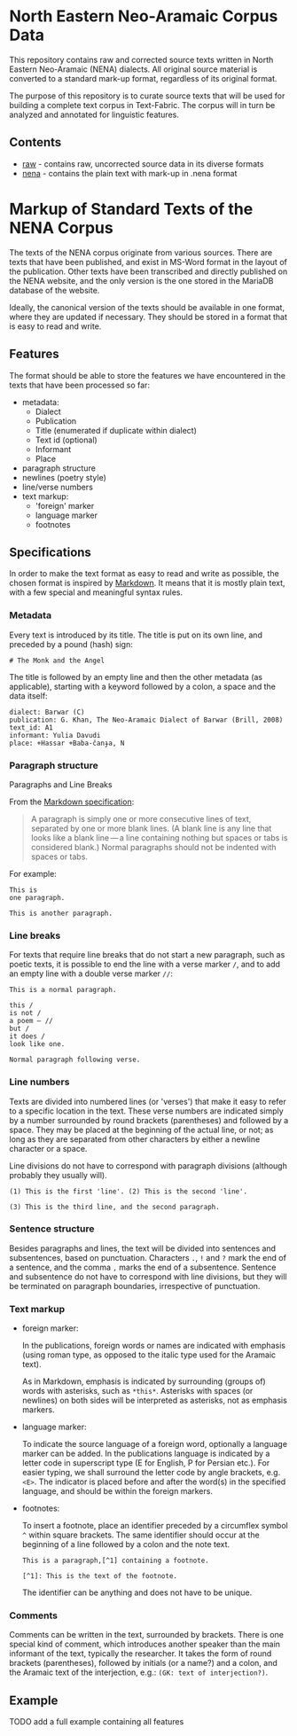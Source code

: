 # North Eastern Neo-Aramaic Corpus Data

This repository contains raw and corrected source texts written in North Eastern Neo-Aramaic (NENA) dialects. All original source material is converted to a standard mark-up format, regardless of its original format.

The purpose of this repository is to curate source texts that will be used for building a complete text corpus in Text-Fabric. The corpus will in turn be analyzed and annotated for linguistic features.

## Contents

* [raw](raw) - contains raw, uncorrected source data in its diverse formats
* [nena](nena) - contains the plain text with mark-up in .nena format 


# Markup of Standard Texts of the NENA Corpus

The texts of the NENA corpus originate from various sources.
There are texts that have been published, and exist in MS-Word
format in the layout of the publication.
Other texts have been transcribed and directly published on
the NENA website, and the only version is the one stored
in the MariaDB database of the website.

Ideally, the canonical version of the texts should be available
in one format, where they are updated if necessary.
They should be stored in a format that is easy to read and write.

## Features

The format should be able to store the features we have encountered
in the texts that have been processed so far:

- metadata:
  - Dialect
  - Publication
  - Title (enumerated if duplicate within dialect)
  - Text id (optional)
  - Informant
  - Place
- paragraph structure
- newlines (poetry style)
- line/verse numbers
- text markup:
  - 'foreign' marker
  - language marker
  - footnotes

## Specifications

In order to make the text format as easy to read and write as possible,
the chosen format is inspired by
[Markdown](https://daringfireball.net/projects/markdown/syntax).
It means that it is mostly plain text, with a few special and meaningful
syntax rules.

### Metadata

Every text is introduced by its title. The title is put on its own line,
and preceded by a pound (hash) sign:

    # The Monk and the Angel

The title is followed by an empty line and then the other metadata
(as applicable), starting with a keyword followed by a colon, a space
and the data itself:

    dialect: Barwar (C)
    publication: G. Khan, The Neo-Aramaic Dialect of Barwar (Brill, 2008)
    text_id: A1
    informant: Yulia Davudi
    place: +Hassar +Baba-čanɟa, N

### Paragraph structure

Paragraphs and Line Breaks

From the [Markdown specification](https://daringfireball.net/projects/markdown/syntax):

> A paragraph is simply one or more consecutive lines of text,
> separated by one or more blank lines. (A blank line is any line
> that looks like a blank line — a line containing nothing but spaces
> or tabs is considered blank.)
> Normal paragraphs should not be indented with spaces or tabs.

For example:

    This is
    one paragraph.
    
    This is another paragraph.

### Line breaks

For texts that require line breaks that do not start a new paragraph,
such as poetic texts, it is possible to end the line with a verse marker `/`,
and to add an empty line with a double verse marker `//`:

    This is a normal paragraph.
   
    this /
    is not /
    a poem — //
    but /
    it does /
    look like one.

    Normal paragraph following verse.

### Line numbers

Texts are divided into numbered lines (or 'verses') that make it easy
to refer to a specific location in the text.
These verse numbers are indicated simply by a number surrounded by
round brackets (parentheses) and followed by a space.
They may be placed at the beginning of the actual line, or not; as long
as they are separated from other characters by either a newline character
or a space.

Line divisions do not have to correspond with paragraph divisions
(although probably they usually will).

    (1) This is the first 'line'. (2) This is the second 'line'.

    (3) This is the third line, and the second paragraph.

### Sentence structure

Besides paragraphs and lines, the text will be divided into sentences
and subsentences, based on punctuation. Characters `.`, `!` and `?`
mark the end of a sentence, and the comma `,` marks the end of a
subsentence. Sentence and subsentence do not have to correspond with
line divisions, but they will be terminated on paragraph boundaries,
irrespective of punctuation.

### Text markup

- foreign marker:
  
  In the publications, foreign words or names are indicated with
  emphasis (using roman type, as opposed to the italic type used
  for the Aramaic text).
  
  As in Markdown, emphasis is indicated by surrounding (groups of)
  words with asterisks, such as `*this*`. Asterisks with spaces
  (or newlines) on both sides will be interpreted as asterisks,
  not as emphasis markers.

- language marker:

  To indicate the source language of a foreign word, optionally
  a language marker can be added. In the publications language
  is indicated by a letter code in superscript type (E for English,
  P for Persian etc.). For easier typing, we shall surround the
  letter code by angle brackets, e.g. `<E>`. The indicator is
  placed before and after the word(s) in the specified language,
  and should be within the foreign markers.
  
- footnotes:

  To insert a footnote, place an identifier preceded by a
  circumflex symbol `^` within square brackets. The same
  identifier should occur at the beginning of a line followed
  by a colon and the note text.

      This is a paragraph,[^1] containing a footnote.
      
      [^1]: This is the text of the footnote.

  The identifier can be anything and does not have to be unique.

### Comments

Comments can be written in the text, surrounded by brackets.
There is one special kind of comment, which introduces another
speaker than the main informant of the text, typically the
researcher. It takes the form of round brackets (parentheses),
followed by initials (or a name?) and a colon, and the Aramaic
text of the interjection, e.g.: `(GK: text of interjection?)`.

## Example

TODO add a full example containing all features

